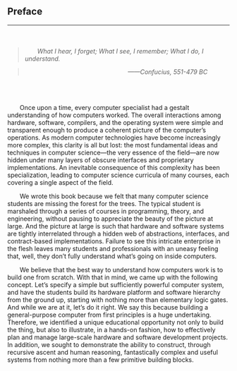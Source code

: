 ## Preface
---


<br />

> ###### &emsp;&emsp;<em>What I hear, I forget; What I see, I remember; What I do, I understand.</em>

> ###### <div style="margin: -20px 50px 0 0; text-align: right"><em>——Confucius, 551-479 BC</em></div>

<br />

&emsp;&emsp;Once upon a time, every computer specialist had a gestalt understanding of how computers worked. The overall interactions among hardware, software, compilers, and the operating system were simple and transparent enough to produce a coherent picture of the computer’s operations. As modern computer technologies have become increasingly more complex, this clarity is all but lost: the most fundamental ideas and techniques in computer science—the very essence of the field—are now hidden under many layers of obscure interfaces and proprietary implementations. An inevitable consequence of this complexity has been specialization, leading to computer science curricula of many courses, each covering a single aspect of the field.

&emsp;&emsp;We wrote this book because we felt that many computer science students are missing the forest for the trees. The typical student is marshaled through a series of courses in programming, theory, and engineering, without pausing to appreciate the beauty of the picture at large. And the picture at large is such that hardware and software systems are tightly interrelated through a hidden web of abstractions, interfaces, and contract-based implementations. Failure to see this intricate enterprise in the flesh leaves many students and professionals with an uneasy feeling that, well, they don’t fully understand what’s going on inside computers.

&emsp;&emsp;We believe that the best way to understand how computers work is to build one from scratch. With that in mind, we came up with the following concept. Let’s specify a simple but sufficiently powerful computer system, and have the students build its hardware platform and software hierarchy from the ground up, starting with nothing more than elementary logic gates. And while we are at it, let’s do it right. We say this because building a general-purpose computer from first principles is a huge undertaking. Therefore, we identified a unique educational opportunity not only to build the thing, but also to illustrate, in a hands-on fashion, how to effectively plan and manage large-scale hardware and software development projects. In addition, we sought to demonstrate the ability to construct, through recursive ascent and human reasoning, fantastically complex and useful systems from nothing more than a few primitive building blocks.
